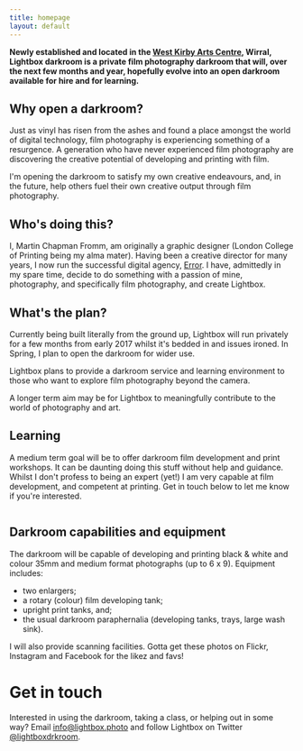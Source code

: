 ```yaml
---
title: homepage
layout: default
---
```



**Newly established and located in the [West Kirby Arts Centre](https://goo.gl/maps/vzU4Jmw8bYu), Wirral, Lightbox darkroom is a private film photography darkroom that will, over the next few months and year, hopefully  evolve into an open darkroom available for hire and for learning.**

## Why open a darkroom?
Just as vinyl has risen from the ashes and found a place amongst the world of digital technology, film photography is experiencing something of a resurgence. A generation who have never experienced film photography are discovering the creative potential of developing and printing with film.

I'm opening the darkroom to satisfy my own creative endeavours, and, in the future, help others fuel their own creative output through film photography.


## Who's doing this?
I, Martin Chapman Fromm, am originally a graphic designer (London College of Printing being my alma mater). Having been a creative director for many years, I now run the successful digital agency, [Error](http://www.error.agency). I have, admittedly in my spare time, decide to do something with a passion of mine, photography, and specifically film photography, and create Lightbox.

## What's the plan?
Currently being built literally from the ground up, Lightbox will run privately for a few months from early 2017 whilst it's bedded in and issues ironed. In Spring, I plan to open the darkroom for wider use.

Lightbox plans to provide a darkroom service and learning environment to those who want to explore film photography beyond the camera.

A longer term aim may be for Lightbox to meaningfully contribute to the world of photography and art.

<!-- ## A call for help, physical and mental
In terms of what the plan for an open darkroom is, there's only a very loose one. I've a broad idea of costs and open times, but I would love to start discussions with anyone interested in using the facility about how they think they'd use it, how much they'd be willing to pay, and any other opportunities that may present themselves.

And whilst I have a lot of fantastic equipment to start with (see below), I would love it if anyone can contribute their old darkroom kit that's going unused (tanks, reels, trays, etc.) -->

## Learning
A medium term goal will be to offer darkroom film development and print workshops. It can be daunting doing this stuff without help and guidance. Whilst I don't profess to being an expert (yet!) I am very capable at film development, and competent at printing. Get in touch below to let me know if you're interested.

<p class="photo"><img src="{{ site.baseurl }}/assets/images/photo2.jpg" alt="" /></p>

## Darkroom capabilities and equipment 
The darkroom will be capable of developing and printing black & white and colour 35mm and medium format photographs (up to 6 x 9). Equipment includes:
* two enlargers;
* a rotary (colour) film developing tank;
* upright print tanks, and;
* the usual darkroom paraphernalia (developing tanks, trays, large wash sink).

I will also provide scanning facilities. Gotta get these photos on Flickr, Instagram and Facebook for the likez and favs!

<div class="cta">
  <h1>Get in touch</h1>
  <p>Interested in using the darkroom, taking a class, or helping out in some way? Email <a href="mailto:info@lightbox.photo">info@lightbox.photo</a> and follow Lightbox on Twitter <a href="https://twitter.com/lightboxdrkroom">@lightboxdrkroom</a>.</p>
</div>
